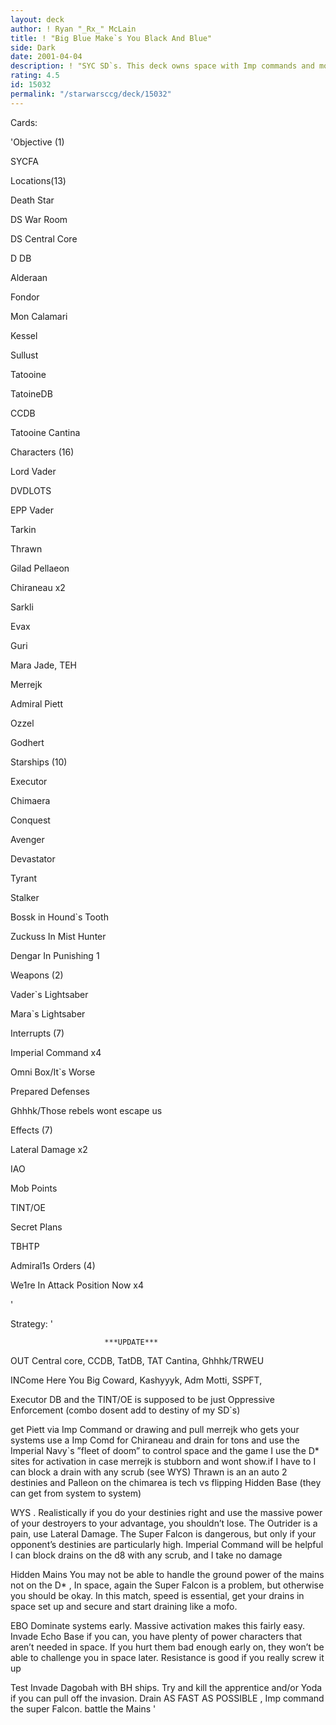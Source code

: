 ```yaml
---
layout: deck
author: ! Ryan "_Rx_" McLain
title: ! "Big Blue Make`s You Black And Blue"
side: Dark
date: 2001-04-04
description: ! "SYC SD`s. This deck owns space with Imp commands and most of the Imperial Navy. While causing We`re In Attack Position Now damage. It can get ugly and is currently undefeated"
rating: 4.5
id: 15032
permalink: "/starwarsccg/deck/15032"
---
```

Cards: 

'Objective (1) 

SYCFA 


Locations(13) 

Death Star 

DS War Room 

DS Central Core 

D DB 

Alderaan 

Fondor 

Mon Calamari 

Kessel 

Sullust 

Tatooine 

TatoineDB 

CCDB 

Tatooine Cantina 


Characters (16) 

Lord Vader 

DVDLOTS 

EPP Vader 

Tarkin 

Thrawn 

Gilad Pellaeon 

Chiraneau x2 

Sarkli 

Evax 

Guri 

Mara Jade, TEH 

Merrejk 

Admiral Piett 

Ozzel 

Godhert 


Starships (10) 

Executor 

Chimaera 

Conquest 

Avenger 

Devastator 

Tyrant 

Stalker 

Bossk in Hound`s Tooth 

Zuckuss In Mist Hunter 

Dengar In Punishing 1 


Weapons (2) 

Vader`s Lightsaber 

Mara`s Lightsaber 


Interrupts (7) 

Imperial Command x4 

Omni Box/It`s Worse 

Prepared Defenses 

Ghhhk/Those rebels wont escape us 


Effects (7) 

Lateral Damage x2 

IAO 

Mob Points 

TINT/OE 

Secret Plans 

TBHTP


Admiral1s Orders (4) 

We1re In Attack Position Now x4 

'

Strategy: '

                         ***UPDATE***


OUT Central core, CCDB, TatDB, TAT Cantina, Ghhhk/TRWEU

INCome Here You Big Coward, Kashyyyk, Adm Motti, SSPFT, 

Executor DB  and the TINT/OE is supposed to be just Oppressive Enforcement (combo dosent add to destiny of my SD`s)


get Piett  via Imp Command or drawing and pull merrejk who gets your systems use a Imp Comd for Chiraneau  and drain for tons and use the Imperial Navy`s ”fleet of doom”  to control space and the game I use the D* sites for activation in case merrejk is stubborn and wont show.if I have to I can block a drain with any scrub (see WYS) Thrawn is an an auto 2 destinies and Palleon on the chimarea is tech vs flipping Hidden Base (they can get from system to system) 


WYS . Realistically if you do your destinies right and use the massive power of your destroyers to your advantage, you shouldn’t lose. The Outrider is a pain, use Lateral Damage. The Super Falcon is dangerous, but only if your opponent’s destinies are particularly high. Imperial Command will be helpful I can block drains on the d8 with any scrub, and I take no damage 


Hidden Mains You may not be able to handle the ground power of the mains not on the D* , In space, again the Super Falcon is a problem, but otherwise you should be okay. In this match, speed is essential, get your drains in space set up and secure and start draining like a mofo. 


EBO Dominate systems early. Massive activation makes this fairly easy. Invade Echo Base if you can, you have plenty of power characters that aren’t needed in space. If you hurt them bad enough early on, they won’t be able to challenge you in space later. Resistance is good if you really screw it up 


Test Invade Dagobah with BH ships. Try and kill the apprentice and/or Yoda if you can pull off the invasion. Drain AS FAST AS POSSIBLE , Imp command the super Falcon. battle the Mains     '
